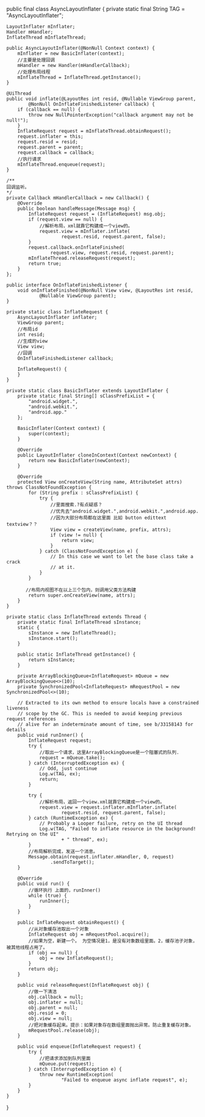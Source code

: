 
public final class AsyncLayoutInflater {
    private static final String TAG = "AsyncLayoutInflater";

    LayoutInflater mInflater;
    Handler mHandler;
    InflateThread mInflateThread;

    public AsyncLayoutInflater(@NonNull Context context) {
        mInflater = new BasicInflater(context);
        //主要是处理回调
        mHandler = new Handler(mHandlerCallback);
        //处理布局线程
        mInflateThread = InflateThread.getInstance();
    }

    @UiThread
    public void inflate(@LayoutRes int resid, @Nullable ViewGroup parent,
            @NonNull OnInflateFinishedListener callback) {
        if (callback == null) {
            throw new NullPointerException("callback argument may not be null!");
        }
        InflateRequest request = mInflateThread.obtainRequest();
        request.inflater = this;
        request.resid = resid;
        request.parent = parent;
        request.callback = callback;
		//执行请求
        mInflateThread.enqueue(request);
    }

    /**
	回调监听。
	*/
    private Callback mHandlerCallback = new Callback() {
        @Override
        public boolean handleMessage(Message msg) {
            InflateRequest request = (InflateRequest) msg.obj;
            if (request.view == null) {
				//解析布局，xml就靠它构建成一个view的。
                request.view = mInflater.inflate(
                        request.resid, request.parent, false);
            }
            request.callback.onInflateFinished(
                    request.view, request.resid, request.parent);
            mInflateThread.releaseRequest(request);
            return true;
        }
    };

    public interface OnInflateFinishedListener {
        void onInflateFinished(@NonNull View view, @LayoutRes int resid,
                @Nullable ViewGroup parent);
    }

    private static class InflateRequest {
        AsyncLayoutInflater inflater;
        ViewGroup parent;
        //布局id
        int resid;
        //生成的view
        View view;
        //回调
        OnInflateFinishedListener callback;

        InflateRequest() {
        }
    }

    private static class BasicInflater extends LayoutInflater {
        private static final String[] sClassPrefixList = {
            "android.widget.",
            "android.webkit.",
            "android.app."
        };

        BasicInflater(Context context) {
            super(context);
        }

        @Override
        public LayoutInflater cloneInContext(Context newContext) {
            return new BasicInflater(newContext);
        }

        @Override
        protected View onCreateView(String name, AttributeSet attrs) throws ClassNotFoundException {
            for (String prefix : sClassPrefixList) {
                try {
					//里面搜索.?有点疑惑？
					//优先去"android.widget.",android.webkit.",android.app.
					//因为大部分布局都在这里面 比如 button edittext textview？？
                    View view = createView(name, prefix, attrs);
                    if (view != null) {
                        return view;
                    }
                } catch (ClassNotFoundException e) {
                    // In this case we want to let the base class take a crack
                    // at it.
                }
            }

           //布局内视图不在以上三个包内，则调用父类方法构建
            return super.onCreateView(name, attrs);
        }
    }

    private static class InflateThread extends Thread {
        private static final InflateThread sInstance;
        static {
            sInstance = new InflateThread();
            sInstance.start();
        }

        public static InflateThread getInstance() {
            return sInstance;
        }

        private ArrayBlockingQueue<InflateRequest> mQueue = new ArrayBlockingQueue<>(10);
        private SynchronizedPool<InflateRequest> mRequestPool = new SynchronizedPool<>(10);

        // Extracted to its own method to ensure locals have a constrained liveness
        // scope by the GC. This is needed to avoid keeping previous request references
        // alive for an indeterminate amount of time, see b/33158143 for details
        public void runInner() {
            InflateRequest request;
            try {
				//取出一个请求，这里ArrayBlockingQueue是一个阻塞式的队列.
                request = mQueue.take();
            } catch (InterruptedException ex) {
                // Odd, just continue
                Log.w(TAG, ex);
                return;
            }

            try {
				//解析布局，返回一个view.xml就靠它构建成一个view的。
                request.view = request.inflater.mInflater.inflate(
                        request.resid, request.parent, false);
            } catch (RuntimeException ex) {
                // Probably a Looper failure, retry on the UI thread
                Log.w(TAG, "Failed to inflate resource in the background! Retrying on the UI"
                        + " thread", ex);
            }
			//布局解析完成，发送一个消息。
            Message.obtain(request.inflater.mHandler, 0, request)
                    .sendToTarget();
        }

        @Override
        public void run() {
			//循环执行 上面的，runInner()
            while (true) {
                runInner();
            }
        }

        public InflateRequest obtainRequest() {
			//从对象缓存池取出一个对象
            InflateRequest obj = mRequestPool.acquire();
			//如果为空，新建一个。 为空情况是1，是没有对象数组里面。2，缓存池子对象，被其他线程占用了。
            if (obj == null) {
                obj = new InflateRequest();
            }
            return obj;
        }

        public void releaseRequest(InflateRequest obj) {
			//做一下清洁
            obj.callback = null;
            obj.inflater = null;
            obj.parent = null;
            obj.resid = 0;
            obj.view = null;
			//把对象缓存起来。提示：如果对象存在数组里面抛出异常。防止重复缓存对象。
            mRequestPool.release(obj);
        }

        public void enqueue(InflateRequest request) {
            try {
                //把请求添加到队列里面
                mQueue.put(request);
            } catch (InterruptedException e) {
                throw new RuntimeException(
                        "Failed to enqueue async inflate request", e);
            }
        }
    }
}
